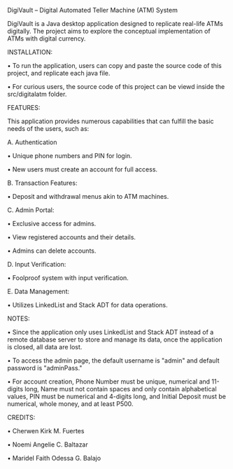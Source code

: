 DigiVault – Digital Automated Teller Machine (ATM) System

DigiVault is a Java desktop application designed to replicate real-life ATMs digitally. The project aims to explore the conceptual 
implementation of ATMs with digital currency. 

INSTALLATION:

  • To run the application, users can copy and paste the source code of this project, and replicate each java file.

  • For curious users, the source code of this project can be viewd inside the src/digitalatm folder. 
    

FEATURES:

This application provides numerous capabilities that can fulfill the basic needs of the users, such as:

A. Authentication

  • Unique phone numbers and PIN for login.
  
  • New users must create an account for full access.
  
B. Transaction Features:

  • Deposit and withdrawal menus akin to ATM machines.
  
C. Admin Portal:

  • Exclusive access for admins.
  
  • View registered accounts and their details.
  
  • Admins can delete accounts.
  
D. Input Verification:

  • Foolproof system with input verification.
  
E. Data Management:

  • Utilizes LinkedList and Stack ADT for data operations.

NOTES:

  • Since the application only uses LinkedList and Stack ADT instead of a remote database server to store and manage its data, once the application is closed, all data are lost.
  
  • To access the admin page, the default username is "admin" and default password is "adminPass."

  • For account creation, Phone Number must be unique, numerical and 11-digits long, Name must not contain spaces and only contain alphabetical values, PIN must be numerical and 4-digits long, and Initial Deposit must be numerical, whole money, and at least P500.
  
CREDITS:

  • Cherwen Kirk M. Fuertes
  
  • Noemi Angelie C. Baltazar
  
  • Maridel Faith Odessa G. Balajo


